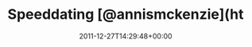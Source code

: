 ---
retweeted: false
source: <a href="http://twitter.com/download/android" rel="nofollow">Twitter for Android</a>
entities:
  hashtags: []
  symbols: []
  user_mentions:
  - name: Daniel Lohse
    screen_name: annismckenzie
    indices:
    - '12'
    - '26'
    id_str: '8489592'
    id: '8489592'
  urls: []
display_text_range:
- '0'
- '36'
favorite_count: '0'
id_str: '151671125963845633'
truncated: false
retweet_count: '0'
id: '151671125963845633'
created_at: Tue Dec 27 14:29:48 +0000 2011
favorited: false
full_text: Speeddating [@annismckenzie](https://twitter.com/annismckenzie). Sort of.
lang: en
tags:
- pesos:twitter
date: '2011-12-27T14:29:48+00:00'
src: https://twitter.com/bascht/status/151671125963845633
original_url: https://twitter.com/bascht/status/151671125963845633
type: twitter_tweet
text: Speeddating [@annismckenzie](https://twitter.com/annismckenzie). Sort of.
title: Speeddating [@annismckenzie](ht

---